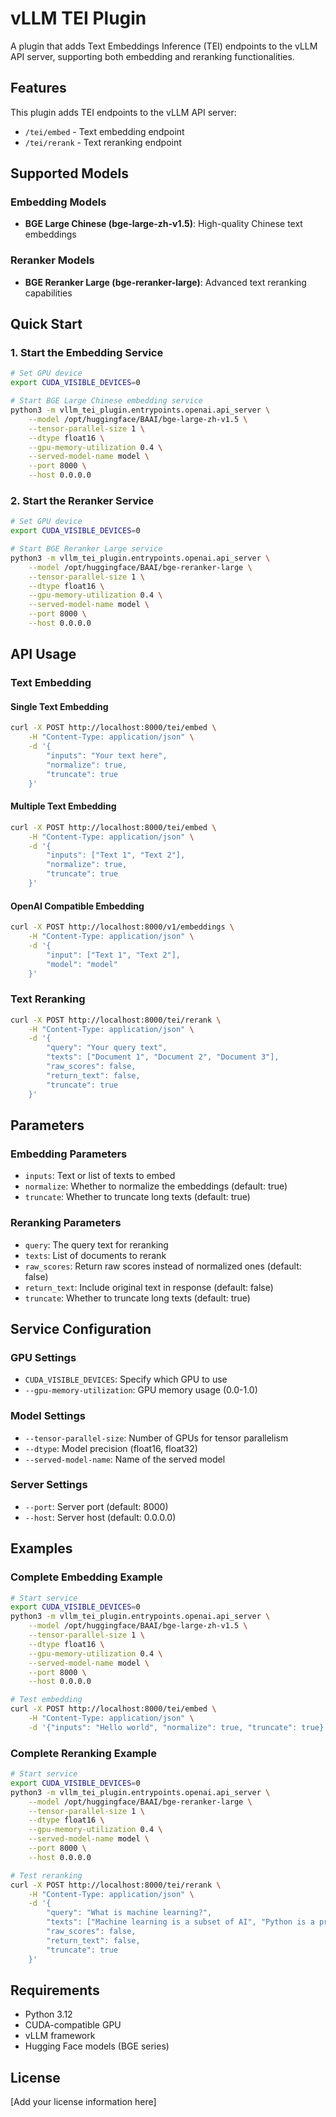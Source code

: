 # vLLM TEI Plugin

A plugin that adds Text Embeddings Inference (TEI) endpoints to the vLLM API server, supporting both embedding and reranking functionalities.

## Features

This plugin adds TEI endpoints to the vLLM API server:

- `/tei/embed` - Text embedding endpoint
- `/tei/rerank` - Text reranking endpoint

## Supported Models

### Embedding Models
- **BGE Large Chinese (bge-large-zh-v1.5)**: High-quality Chinese text embeddings

### Reranker Models  
- **BGE Reranker Large (bge-reranker-large)**: Advanced text reranking capabilities

## Quick Start

### 1. Start the Embedding Service

```bash
# Set GPU device
export CUDA_VISIBLE_DEVICES=0

# Start BGE Large Chinese embedding service
python3 -m vllm_tei_plugin.entrypoints.openai.api_server \
    --model /opt/huggingface/BAAI/bge-large-zh-v1.5 \
    --tensor-parallel-size 1 \
    --dtype float16 \
    --gpu-memory-utilization 0.4 \
    --served-model-name model \
    --port 8000 \
    --host 0.0.0.0
```

### 2. Start the Reranker Service

```bash
# Set GPU device
export CUDA_VISIBLE_DEVICES=0

# Start BGE Reranker Large service
python3 -m vllm_tei_plugin.entrypoints.openai.api_server \
    --model /opt/huggingface/BAAI/bge-reranker-large \
    --tensor-parallel-size 1 \
    --dtype float16 \
    --gpu-memory-utilization 0.4 \
    --served-model-name model \
    --port 8000 \
    --host 0.0.0.0
```

## API Usage

### Text Embedding

#### Single Text Embedding
```bash
curl -X POST http://localhost:8000/tei/embed \
    -H "Content-Type: application/json" \
    -d '{
        "inputs": "Your text here",
        "normalize": true,
        "truncate": true
    }'
```

#### Multiple Text Embedding
```bash
curl -X POST http://localhost:8000/tei/embed \
    -H "Content-Type: application/json" \
    -d '{
        "inputs": ["Text 1", "Text 2"],
        "normalize": true,
        "truncate": true
    }'
```

#### OpenAI Compatible Embedding
```bash
curl -X POST http://localhost:8000/v1/embeddings \
    -H "Content-Type: application/json" \
    -d '{
        "input": ["Text 1", "Text 2"],
        "model": "model"
    }'
```

### Text Reranking

```bash
curl -X POST http://localhost:8000/tei/rerank \
    -H "Content-Type: application/json" \
    -d '{
        "query": "Your query text",
        "texts": ["Document 1", "Document 2", "Document 3"],
        "raw_scores": false,
        "return_text": false,
        "truncate": true
    }'
```

## Parameters

### Embedding Parameters
- `inputs`: Text or list of texts to embed
- `normalize`: Whether to normalize the embeddings (default: true)
- `truncate`: Whether to truncate long texts (default: true)

### Reranking Parameters
- `query`: The query text for reranking
- `texts`: List of documents to rerank
- `raw_scores`: Return raw scores instead of normalized ones (default: false)
- `return_text`: Include original text in response (default: false)
- `truncate`: Whether to truncate long texts (default: true)

## Service Configuration

### GPU Settings
- `CUDA_VISIBLE_DEVICES`: Specify which GPU to use
- `--gpu-memory-utilization`: GPU memory usage (0.0-1.0)

### Model Settings
- `--tensor-parallel-size`: Number of GPUs for tensor parallelism
- `--dtype`: Model precision (float16, float32)
- `--served-model-name`: Name of the served model

### Server Settings
- `--port`: Server port (default: 8000)
- `--host`: Server host (default: 0.0.0.0)

## Examples

### Complete Embedding Example
```bash
# Start service
export CUDA_VISIBLE_DEVICES=0
python3 -m vllm_tei_plugin.entrypoints.openai.api_server \
    --model /opt/huggingface/BAAI/bge-large-zh-v1.5 \
    --tensor-parallel-size 1 \
    --dtype float16 \
    --gpu-memory-utilization 0.4 \
    --served-model-name model \
    --port 8000 \
    --host 0.0.0.0

# Test embedding
curl -X POST http://localhost:8000/tei/embed \
    -H "Content-Type: application/json" \
    -d '{"inputs": "Hello world", "normalize": true, "truncate": true}'
```

### Complete Reranking Example
```bash
# Start service
export CUDA_VISIBLE_DEVICES=0
python3 -m vllm_tei_plugin.entrypoints.openai.api_server \
    --model /opt/huggingface/BAAI/bge-reranker-large \
    --tensor-parallel-size 1 \
    --dtype float16 \
    --gpu-memory-utilization 0.4 \
    --served-model-name model \
    --port 8000 \
    --host 0.0.0.0

# Test reranking
curl -X POST http://localhost:8000/tei/rerank \
    -H "Content-Type: application/json" \
    -d '{
        "query": "What is machine learning?",
        "texts": ["Machine learning is a subset of AI", "Python is a programming language"],
        "raw_scores": false,
        "return_text": false,
        "truncate": true
    }'
```

## Requirements

- Python 3.12
- CUDA-compatible GPU
- vLLM framework
- Hugging Face models (BGE series)

## License

[Add your license information here] 